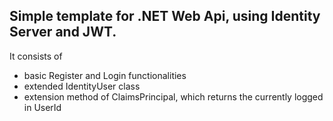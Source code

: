 ## Simple template for .NET Web Api, using Identity Server and JWT.
It consists of
- basic Register and Login functionalities
- extended IdentityUser class
- extension method of ClaimsPrincipal, which returns the currently logged in UserId
